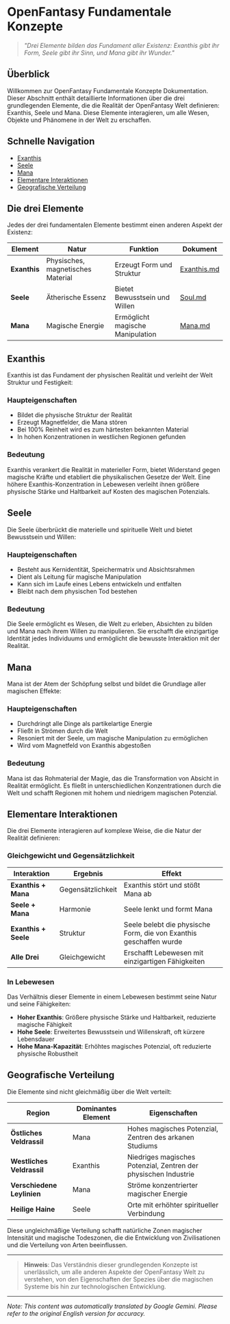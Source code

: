 # OpenFantasy Fundamentale Konzepte

> *"Drei Elemente bilden das Fundament aller Existenz: Exanthis gibt ihr Form, Seele gibt ihr Sinn, und Mana gibt ihr Wunder."*

## Überblick

Willkommen zur OpenFantasy Fundamentale Konzepte Dokumentation. Dieser Abschnitt enthält detaillierte Informationen über die drei grundlegenden Elemente, die die Realität der OpenFantasy Welt definieren: Exanthis, Seele und Mana. Diese Elemente interagieren, um alle Wesen, Objekte und Phänomene in der Welt zu erschaffen.

## Schnelle Navigation

- [Exanthis](#exanthis)
- [Seele](#seele)
- [Mana](#mana)
- [Elementare Interaktionen](#elemental-interactions)
- [Geografische Verteilung](#geographical-distribution)

## Die drei Elemente

Jedes der drei fundamentalen Elemente bestimmt einen anderen Aspekt der Existenz:

| Element | Natur | Funktion | Dokument |
|---------|--------|----------|----------|
| **Exanthis** | Physisches, magnetisches Material | Erzeugt Form und Struktur | [Exanthis.md](Exanthis.md) |
| **Seele** | Ätherische Essenz | Bietet Bewusstsein und Willen | [Soul.md](Soul.md) |
| **Mana** | Magische Energie | Ermöglicht magische Manipulation | [Mana.md](Mana.md) |

## Exanthis

Exanthis ist das Fundament der physischen Realität und verleiht der Welt Struktur und Festigkeit:

### Haupteigenschaften

- Bildet die physische Struktur der Realität
- Erzeugt Magnetfelder, die Mana stören
- Bei 100% Reinheit wird es zum härtesten bekannten Material
- In hohen Konzentrationen in westlichen Regionen gefunden

### Bedeutung

Exanthis verankert die Realität in materieller Form, bietet Widerstand gegen magische Kräfte und etabliert die physikalischen Gesetze der Welt. Eine höhere Exanthis-Konzentration in Lebewesen verleiht ihnen größere physische Stärke und Haltbarkeit auf Kosten des magischen Potenzials.

## Seele

Die Seele überbrückt die materielle und spirituelle Welt und bietet Bewusstsein und Willen:

### Haupteigenschaften

- Besteht aus Kernidentität, Speichermatrix und Absichtsrahmen
- Dient als Leitung für magische Manipulation
- Kann sich im Laufe eines Lebens entwickeln und entfalten
- Bleibt nach dem physischen Tod bestehen

### Bedeutung

Die Seele ermöglicht es Wesen, die Welt zu erleben, Absichten zu bilden und Mana nach ihrem Willen zu manipulieren. Sie erschafft die einzigartige Identität jedes Individuums und ermöglicht die bewusste Interaktion mit der Realität.

## Mana

Mana ist der Atem der Schöpfung selbst und bildet die Grundlage aller magischen Effekte:

### Haupteigenschaften

- Durchdringt alle Dinge als partikelartige Energie
- Fließt in Strömen durch die Welt
- Resoniert mit der Seele, um magische Manipulation zu ermöglichen
- Wird vom Magnetfeld von Exanthis abgestoßen

### Bedeutung

Mana ist das Rohmaterial der Magie, das die Transformation von Absicht in Realität ermöglicht. Es fließt in unterschiedlichen Konzentrationen durch die Welt und schafft Regionen mit hohem und niedrigem magischen Potenzial.

## Elementare Interaktionen

Die drei Elemente interagieren auf komplexe Weise, die die Natur der Realität definieren:

### Gleichgewicht und Gegensätzlichkeit

| Interaktion | Ergebnis | Effekt |
|-------------|--------|--------|
| **Exanthis + Mana** | Gegensätzlichkeit | Exanthis stört und stößt Mana ab |
| **Seele + Mana** | Harmonie | Seele lenkt und formt Mana |
| **Exanthis + Seele** | Struktur | Seele belebt die physische Form, die von Exanthis geschaffen wurde |
| **Alle Drei** | Gleichgewicht | Erschafft Lebewesen mit einzigartigen Fähigkeiten |

### In Lebewesen

Das Verhältnis dieser Elemente in einem Lebewesen bestimmt seine Natur und seine Fähigkeiten:

- **Hoher Exanthis**: Größere physische Stärke und Haltbarkeit, reduzierte magische Fähigkeit
- **Hohe Seele**: Erweitertes Bewusstsein und Willenskraft, oft kürzere Lebensdauer
- **Hohe Mana-Kapazität**: Erhöhtes magisches Potenzial, oft reduzierte physische Robustheit

## Geografische Verteilung

Die Elemente sind nicht gleichmäßig über die Welt verteilt:

| Region | Dominantes Element | Eigenschaften |
|--------|------------------|-----------------|
| **Östliches Veldrassil** | Mana | Hohes magisches Potenzial, Zentren des arkanen Studiums |
| **Westliches Veldrassil** | Exanthis | Niedriges magisches Potenzial, Zentren der physischen Industrie |
| **Verschiedene Leylinien** | Mana | Ströme konzentrierter magischer Energie |
| **Heilige Haine** | Seele | Orte mit erhöhter spiritueller Verbindung |

Diese ungleichmäßige Verteilung schafft natürliche Zonen magischer Intensität und magische Todeszonen, die die Entwicklung von Zivilisationen und die Verteilung von Arten beeinflussen.

---

> **Hinweis**: Das Verständnis dieser grundlegenden Konzepte ist unerlässlich, um alle anderen Aspekte der OpenFantasy Welt zu verstehen, von den Eigenschaften der Spezies über die magischen Systeme bis hin zur technologischen Entwicklung.


---
_Note: This content was automatically translated by Google Gemini. Please refer to the original English version for accuracy._